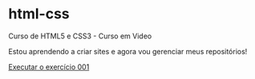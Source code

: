 # html-css
 Curso de HTML5 e CSS3 - Curso em Video

Estou aprendendo a criar sites e agora vou gerenciar meus repositórios!

<a href="https://reginaldossjunior.github.io/html-css/exercicios/ex001.html">Executar o exercício 001</a>
